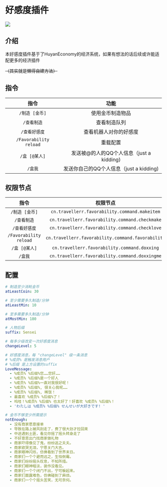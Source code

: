 # 好感度插件

[![](https://img.shields.io/github/v/release/Travellerrr/Favorability)](https://github.com/Travellerrr/Favorability/releases)

## 介绍

本好感度插件基于了HuyanEconomy的经济系统，如果有想法的话后续或许能适配更多的经济插件

~~（其实就是懒得自建方法）~~

## 指令

|           指令           |              功能               |
|:----------------------:|:-----------------------------:|
|       `/制造 [金币]`       |           使用金币制造物品            |
|        `/查看制造`         |            查看制造队列             |
|        `/查看好感度`        |          查看机器人对你的好感度          |
| `/Favorability reload` |             重载配置              |
|       `/盒 [@某人]`       | 发送被@的人的QQ个人信息（just a kidding) |
|         `/盒我`          | 发送你自己的QQ个人信息（just a kidding)  |

## 权限节点

|           指令           |                       权限节点                        |
|:----------------------:|:-------------------------------------------------:|
|       `/制造 [金币]`       |   `cn.travellerr.favorability.command.makeitem`   |
|        `/查看制造`         |  `cn.travellerr.favorability.command.checkmake`   |
|        `/查看好感度`        |  `cn.travellerr.favorability.command.checklove`   |
| `/Favorability reload` | `cn.travellerr.favorability.command.favorability` |
|       `/盒 [@某人]`       |   `cn.travellerr.favorability.command.doxxing`    |
|         `/盒我`          |  `cn.travellerr.favorability.command.doxxingme`   |

## 配置

```yaml
# 制造至少消耗金币
atLeastCoin: 30

# 至少需要多久制造/分钟
atLeastMin: 10

# 至多需要多久制造/分钟
atMostMin: 180

# 人物后缀
suffix: Sensei

# 每多少级改变一次好感度消息
changeLevel: 5

# 好感度消息，每 "changeLevel" 级一条消息
# %成员% 是触发消息用户
# %后缀 是上方设置的suffix
LoveMessage:
  - %成员% %后缀%您……您好……
  - %成员% %后缀%是一个好人
  - %成员% %后缀%一直对我很好呢！
  - %成员% %后缀%, 很关心我呢……
  - %成员% %后缀%, 稀饭！
  - 最喜欢 %成员% %后缀%了！
  - 呜哇！%成员% %后缀% 也太好了！好喜欢 %成员% %后缀%！
  - 'わたしは %成员% %后缀% せんせいが大好きです! '

# 金币不够至少所需提示
notEnough:
  - 没有商家愿意接单
  - 导致在路上被风刮走了，费了很大劲才捡回来
  - 中途遇到土匪，看见你摇了摇头转身走了
  - 不好意思出门找商家做礼物
  - 商家吓得像见了鬼，纷纷逃之夭夭。
  - 商家欲哭无泪，宁愿关门大吉。
  - 商家眼神闪烁，仿佛看到了世界末日。
  - 商家们一个个避而远之，生怕倒霉。
  - 商家们纷纷摇头叹息，不知所措。
  - 商家们眼神暗淡，装作没看见。
  - 商家们一个个闭门不出，宁可躲起来。
  - 商家们面露难色，仿佛碰到了麻烦。
  - 商家们一个个摇头苦笑，无可奈何。
```
